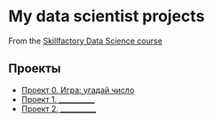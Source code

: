 # My data scientist projects
From the [Skillfactory Data Science course](https://skillfactory.ru/data-scientist)

## Проекты

* [Проект 0. Игра: угадай число](https://github.com/Pafnycii/SF_DT.git)
* [Проект 1. __________]()
* [Проект 2. __________]()